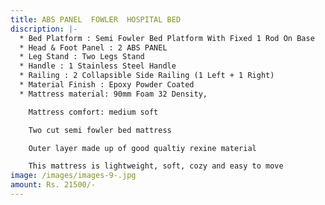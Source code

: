 ```yaml
---
title: ABS PANEL  FOWLER  HOSPITAL BED
discription: |-
  * Bed Platform : Semi Fowler Bed Platform With Fixed 1 Rod On Base
  * Head & Foot Panel : 2 ABS PANEL
  * Leg Stand : Two Legs Stand
  * Handle : 1 Stainless Steel Handle
  * Railing : 2 Collapsible Side Railing (1 Left + 1 Right)
  * Material Finish : Epoxy Powder Coated
  * Mattress material: 90mm Foam 32 Density,

    Mattress comfort: medium soft

    Two cut semi fowler bed mattress

    Outer layer made up of good qualtiy rexine material

    This mattress is lightweight, soft, cozy and easy to move
image: /images/images-9-.jpg
amount: Rs. 21500/-
---
```

